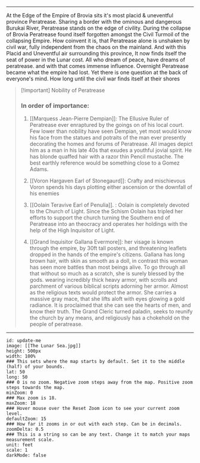 __________
At the Edge of the Empire of Brovia sits it's most placid & uneventful province Peratrease. Sharing a border with the ominous and dangerous Burukai River, Peratrease stands on the edge of civility. During the collapse of Brovia Peratrease found itself forgotten amongst the Civil Turmoil of the collapsing Empire. How coinvent it is, that Peratrease alone is unshaken by civil war, fully independent from the chaos on the mainland. And with this Placid and Uneventful air surrounding this province, It now finds itself the seat of power in the Lunar cost. All who dream of peace, have dreams of peratrease. and with that comes immense influence. Overnight Peratrease became what the empire had lost. Yet there is one question at the back of everyone's mind. How long until the civil war finds itself at their shores

>[!important] Nobility of Peratrease
>### In order of importance:
>1.   [[Marquess  Jean-Pierre Dempian]]: The Ellusive Ruler of Peratrease ever enraptured by the goings on of his local court. Few lower than nobility have seen Dempian, yet most would know his face from the statues and potraits of the man ever presently decorating the homes and forums of Peratrease. All images depict him as a man in his late 40s that exudes a youthful jovial spirit. He has blonde quaffed hair with a razor thin Pencil mustache. The best earthly reference would be something close to a Gomez Adams.
>
>3. [[Voron Hargaven Earl of Stonegaurd]]: Crafty and mischievous Voron spends his days plotting either ascension or the downfall of his enemies
>
>4. [[Oolain Teravive Earl of Penulia]]. : Oolain is completely devoted to the Church of Light. Since the Schism Oolain has tripled her efforts to support the church turning the Southern end of Peratrease into an theocracy and operates her holdings with the help of the High Inquisitor of Light.
>
>5. [[Grand Inquisitor Gallana Evermore]]: her visage is known through the empire, by 30ft tall posters, and threatening leaflets dropped in the hands of the empire's citizens. Gallana has long brown hair, with skin as smooth as a doll, in contrast this woman has seen more battles than most beings alive. To go through all that without so much as a scratch, she is surely blessed by the gods. wearing incredibly thick heavy armor, with scrolls and parchment of various biblical scripts adorning her armor. Almost as the religious texts would protect the armor. She carries a massive gray mace, that she lifts aloft with eyes glowing a gold radiance. It is proclaimed that she can see the hearts of men, and know their truth. The Grand Cleric turned paladin, seeks to reunify the church by any means, and religiously has a chokehold on the people of peratrease.

______

```leaflet   
id: update-me  
image: [[The Lunar Sea.jpg]]  
height: 500px  
width: 100%  
### This sets where the map starts by default. Set it to the middle (half) of your bounds.  
lat: 50  
long: 50  
### 0 is no zoom. Negative zoom steps away from the map. Positive zoom steps towards the map.  
minZoom: 0  
### Max zoom is 18.  
maxZoom: 18  
### Hover mouse over the Reset Zoom icon to see your current zoom level.  
defaultZoom: 15  
### How far it zooms in or out with each step. Can be in decimals.  
zoomDelta: 0.5  
### This is a string so can be any text. Change it to match your maps measurement scale.  
unit: feet  
scale: 1  
darkMode: false  
```
